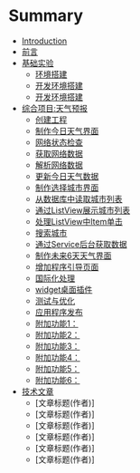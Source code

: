# Summary

* [Introduction](readmemd.md)
* [前言](index.md)
* [基础实验](lab/index.md)
   * [环境搭建](lab/lab01/index.md)
   * [开发环境搭建](lab/lab02/index.md)
   * [开发环境搭建](lab/lab03/index.md)
* [综合项目:天气预报](mWeather/index.md)
   * [创建工程](mWeather/doc/mWeather_01.md)
   * [制作今日天气界面](mWeather/doc/mWeather_02.md)
   * [网络状态检查](mWeather/doc/mWeather_03.md)
   * [获取网络数据](mWeather/doc/mweather_04.md)
   * [解析网络数据](mWeather/doc/mweather_05.md)
   * [更新今日天气数据](mWeather/doc/mweather_06.md)
   * [制作选择城市界面](mWeather/doc/mweather_07.md)
   * [从数据库中读取城市列表](mWeather/doc/mweather_08.md)
   * [通过ListView展示城市列表](mWeather/doc/mweather_09.md)
   * [处理ListView中Item单击](mWeather/doc/mweather_10.md)
   * [搜索城市](mWeather/doc/mweather_11.md)
   * [通过Service后台获取数据](mWeather/doc/mweather_12.md)
   * [制作未来6天天气界面](mWeather/doc/mweather_13.md)
   * [增加程序引导页面](mWeather/doc/mweather_14.md)
   * [国际化处理](mWeather/doc/mweather_15.md)
   * [widget桌面插件](mWeather/doc/mweather_16.md)
   * [测试与优化](mWeather/doc/mweather_17.md)
   * [应用程序发布](mWeather/doc/mweather_18.md)
   * [附加功能1：](mWeather/doc/mweather_19.md)
   * [附加功能2：](mWeather/doc/mweather_20.md)
   * [附加功能3：](mWeather/doc/mweather_21.md)
   * [附加功能4：](mWeather/doc/mweather_22.md)
   * [附加功能5：](mWeather/doc/mweather_23.md)
   * [附加功能6：](mWeather/doc/mweather_24.md)
* [技术文章](paper/index.md)
   * [文章标题(作者)]
   * [文章标题(作者)]
   * [文章标题(作者)]
   * [文章标题(作者)]
   * [文章标题(作者)]
   * [文章标题(作者)]

